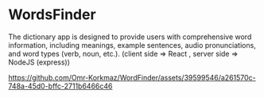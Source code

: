 # WordsFinder

The dictionary app is designed to provide users with comprehensive word information, including meanings, example sentences, audio pronunciations, and word types (verb, noun, etc.). (client side => React , server side => NodeJS (express))


https://github.com/Omr-Korkmaz/WordFinder/assets/39599546/a261570c-748a-45d0-bffc-2711b6466c46


